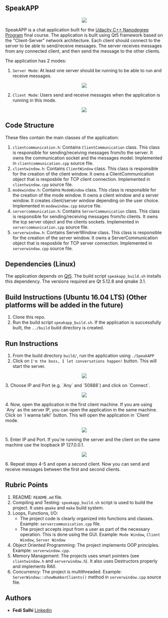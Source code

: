 ## SpeakAPP
<p align="center">
   <img src="images/SpeakAPP.png"/>
</p>

SpeakAPP is a chat application built for the [Udacity C++ Nanodegree Program](https://www.udacity.com/course/c-plus-plus-nanodegree--nd213) final course. The application is built using Qt5 framework based on the "Client-Server" network architecture. Each client should connect to the server to be able to send/receive messages. The server receives messages from any connected client, and then send the message to the other clients.

The application has 2 modes: 
1. `Server Mode`: At least one server should be running to be able to run and receive messages.
<p align="center">
<img src="images/server_mode.png"/>
</p>

2. `Client Mode`: Users send and receive messages when the application is running in this mode. 
<p align="center">
<img src="images/client_mode.png"/>
</p>

## Code Structure
These files contain the main classes of the application:
1. `clientcommunication.h`: Contains `ClientCommunication` class. This class is responsible for sending/receiving messages from/to the server. It owns the communication socket and the messages model. Implemented in `clientcommunication.cpp` source file.
2. `clientwindow.h`: Contains `ClientWindow` class. This class is responsible for the creation of the client window. It owns a ClientCommunication object that is resposbile for TCP client connection. Implemented in `clientwindow.cpp` source file.
3. `modewindow.h`: Contains `ModeWindow` class. This class is responsible for the creation of the mode window. It owns a client window and a server window. It creates client/server window depending on the user choice. Implemented in `modewindow.cpp` source file.
4. `servercommunication.h`: Contains `ServerCommunication` class. This class is responsible for sending/receiving messages from/to clients. It owns the tcp server object and the clients sockets. Implemented in `servercommunication.cpp` source file.
5. `serverwindow.h`: Contains ServerWindow class. This class is responsible for the creation of the server window. It owns a ServerCommunication object that is resposbile for TCP server connection. Implemented in `serverwindow.cpp` source file.


## Dependencies (Linux)
The application depends on [Qt5](https://www.qt.io/). The build script `speakapp_build.sh` installs this dependency. The versions required are Qt 5.12.8 and qmake 3.1. 

## Build Instructions (Ubuntu 16.04 LTS) (Other platforms will be added in the future)
1. Clone this repo.
2. Run the build script `speakapp_build.sh`. If the application is successfully built, the `../build` build directory is created.

## Run Instructions
1. From the build directory `build/`, run the application using `./SpeakAPP`
2. Click on `I'm the boss, I let conversations happen!` button. This will start the server.
<p align="center">
<img src="images/start_server.png"/>
</p>
3. Choose IP and Port (e.g. `Any` and `50888`) and click on `Connect`.
<p align="center">
<img src="images/Server.png"/>
</p>
4. Now, open the application in the first client machine. If you are using `Any` as the server IP, you can open the application in the same machine. Click on `I wanna talk!` button. This will open the application in `Client` mode.
<p align="center">
<img src="images/Client.png"/>
</p>
5. Enter IP and Port. If you're running the server and the client on the same machine use the loopback IP 127.0.0.1.
<p align="center">
<img src="images/client_connected.png"/>
</p>
6. Repeat steps 4-5 and open a second client. Now you can send and receive messages between the first and second clients.

## Rubric Points
1. README: `README.md` file.
2. Compiling and Testing: `speakapp_build.sh` script is used to build the project. It uses `qmake` and `make` build system.
3. Loops, Functions, I/O: 
	- The project code is clearly organized into functions and classes. Example: `servercommunication.cpp` file.
	-  The project accepts input from a user as part of the necessary operation. This is done using the GUI. Example: `Mode Window`, `Client Window`, `Server Window`
4. Object Oriented Programming: The project implements OOP principles. Example: `serverwindow.cpp`.
5. Memory Management: The projects uses smart pointers (see `clientwindow.h` and `serverwindow.h`). It also uses Destructors properly and implements RAII.
6. Concurrency: The project is multithreaded. Example: `ServerWindow::showNumberClients()` method in `serverwindow.cpp` source file.


## Authors
* **Fedi Salhi** [Linkedin](https://www.linkedin.com/in/fedisalhi/)

